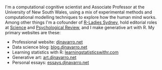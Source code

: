 
I'm a computational cognitive scientist and Associate Professor at the University of New South Wales, using a mix of experimental methods and computational modelling techniques to explore how the human mind works. Among other things I'm a cofounder of [R-Ladies Sydney](https://rladiessydney.org), hold editorial roles at [Science](https://www.sciencemag.org/) and [Psychological Review](https://www.apa.org/pubs/journals/rev/), and I make generative art with R. My primary websites are these:

- Professional website: [djnavarro.net](https://djnavarro.net)
- Data science blog: [blog.djnavarro.net](https://blog.djnavarro.net)
- Learning statistics with R: [learningstatisticswithr.com](https://learningstatisticswithr.com)
- Generative art: [art.djnavarro.net](https://art.djnavarro.net)
- Personal essays: [essays.djnavarro.net](https://essays.djnavarro.net)


